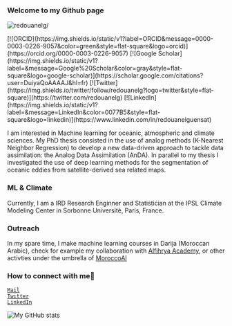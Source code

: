 ### Welcome to my Github page

<p align="left"> <img src=https://komarev.com/ghpvc/?username=redouanelg alt=redouanelg/></p>
[![ORCID](https://img.shields.io/static/v1?label=ORCID&message=0000-0003-0226-9057&color=green&style=flat-square&logo=orcid)](https://orcid.org/0000-0003-0226-9057)
[![Google Scholar](https://img.shields.io/static/v1?label=&message=Google%20Scholar&color=gray&style=flat-square&logo=google-scholar)](https://scholar.google.com/citations?user=DuiyaQoAAAAJ&hl=fr)
[![Twitter](https://img.shields.io/twitter/follow/redouanelg?logo=twitter&style=flat-square)](https://twitter.com/redouanelg)
[![LinkedIn](https://img.shields.io/static/v1?label=&message=LinkedIn&color=0077B5&style=flat-square&logo=linkedin)](https://www.linkedin.com/in/redouanelguensat)

I am interested in Machine learning for oceanic, atmospheric and climate sciences. My PhD thesis consisted in the use of analog methods (K-Nearest Neighbor Regression) to develop a new data-driven approach to tackle data assimilation: the Analog Data Assimilation (AnDA). In parallel to my thesis I investigated the use of deep learning methods for the segmentation of oceanic eddies from satellite-derived sea related maps.

### ML & Climate

Currently, I am a IRD Research Enginner and Statistician at the IPSL Climate Modeling Center in Sorbonne Université, Paris, France. 

### Outreach

In my spare time, I make machine learning courses in Darija (Moroccan Arabic), check for example my collaboration with [Alfihrya Academy](https://github.com/Al-Fihriya-Academy/Machine-Learning), or other activties under the umbrella of [MoroccoAI](https://morocco.ai)

### How to connect with me:email:
 <code>[Mail](mailto:redouane.lguensat@ipsl.fr)</code>    
 <code>[Twitter](https://twitter.com/redouanelg)</code>  
 <code>[LinkedIn](https://www.linkedin.com/in/redouanelguensat/)</code>  
 
 
 ![My GitHub stats](https://github-readme-stats.vercel.app/api?username=redouanelg&show_icons=true&theme=default&include_all_commits=true&hide_rank=true&hide_titcle=true)

